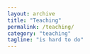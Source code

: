 ```yaml
---
layout: archive
title: "Teaching"
permalink: /teaching/
category: "teaching"
tagline: "is hard to do"
---
```

